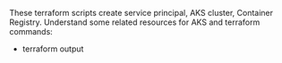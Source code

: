 These terraform scripts create service principal, AKS cluster, Container Registry. Understand some related resources for AKS and terraform commands:
  - terraform output
